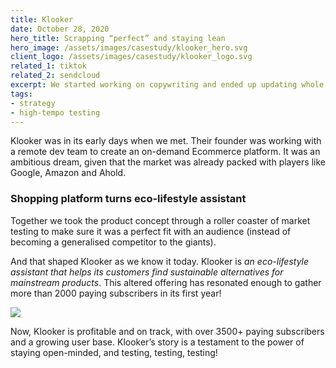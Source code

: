```yaml
---
title: Klooker
date: October 28, 2020
hero_title: Scrapping “perfect” and staying lean
hero_image: /assets/images/casestudy/klooker_hero.svg
client_logo: /assets/images/casestudy/klooker_logo.svg
related_1: tiktok
related_2: sendcloud
excerpt: We started working on copywriting and ended up updating whole marketing strategy. OOPS!
tags:
- strategy
- high-tempo testing
---
```


<p class="lead">
Klooker was in its early days when we met. Their founder was working with a remote dev team to create an on-demand Ecommerce platform. It was an ambitious dream, given that the market was already packed with players like Google, Amazon and Ahold. 
</p>

### Shopping platform turns eco-lifestyle assistant

Together we took the product concept through a roller coaster of market testing to make sure it was a perfect fit with an audience (instead of becoming a generalised competitor to the giants).

And that shaped Klooker as we know it today. Klooker is *an eco-lifestyle assistant that helps its customers find sustainable alternatives for mainstream products*. This altered offering has resonated enough to gather more than 2000 paying subscribers in its first year!

![](/assets/images/klooker_hero.svg)

Now, Klooker is profitable and on track, with over 3500+ paying subscribers and a growing user base. Klooker’s story is a testament to the power of staying open-minded, and testing, testing, testing!
